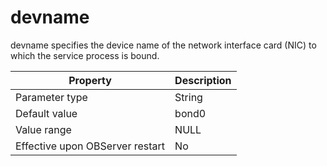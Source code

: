 devname 
============================

devname specifies the device name of the network interface card (NIC) to which the service process is bound. 


|          **Property**           | **Description** |
|---------------------------------|-----------------|
| Parameter type                  | String          |
| Default value                   | bond0           |
| Value range                     | NULL            |
| Effective upon OBServer restart | No              |




